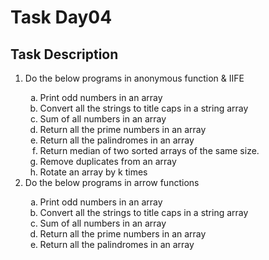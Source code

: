 <h1>Task Day04</h1>
<h2>Task Description</h2>
<ol type="1">
  <li>Do the below programs in anonymous function & IIFE</li>
  <ol type="a">
    <li>Print odd numbers in an array</li>
    <li>Convert all the strings to title caps in a string array</li>
    <li>Sum of all numbers in an array</li>
    <li>Return all the prime numbers in an array</li>
    <li>Return all the palindromes in an array</li>
    <li>Return median of two sorted arrays of the same size.</li>
    <li>Remove duplicates from an array</li>
    <li>Rotate an array by k times</li>
  </ol>
  <li>Do the below programs in arrow functions</li>
  <ol type="a">
    <li>Print odd numbers in an array</li>
    <li>Convert all the strings to title caps in a string array</li>
    <li>Sum of all numbers in an array</li>
    <li>Return all the prime numbers in an array</li>
    <li>Return all the palindromes in an array</li>
  </ol>
</ol>
